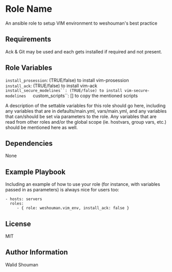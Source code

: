 Role Name
=========

An ansible role to setup VIM environment to weshouman's best practice

Requirements
------------

Ack & Git may be used and each gets installed if required and not present.

Role Variables
--------------

```install_prosession```:      (TRUE/false) to install vim-prosession  
```install_ack```:             (TRUE/false) to install vim-ack  
```install_secure_modelines``: (TRUE/false) to install vim-secure-modelines  
```custom_scripts``:           [] to copy the mentioned scripts  

A description of the settable variables for this role should go here, including any variables that are in defaults/main.yml, vars/main.yml, and any variables that can/should be set via parameters to the role. Any variables that are read from other roles and/or the global scope (ie. hostvars, group vars, etc.) should be mentioned here as well.

Dependencies
------------

None

Example Playbook
----------------

Including an example of how to use your role (for instance, with variables passed in as parameters) is always nice for users too:

    - hosts: servers
      roles:
         - { role: weshouman.vim_env, install_ack: false }

License
-------

MIT

Author Information
------------------

Walid Shouman

